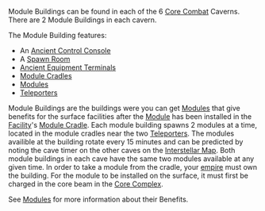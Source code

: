 Module Buildings can be found in each of the 6
[Core Combat](../items/Core_Combat.md) Caverns. There are 2 Module Buildings in
each cavern.

The Module Building features:

- An [Ancient Control Console](../items/Ancient_Control_Console.md)
- A [Spawn Room](Spawn_Room.md)
- [Ancient Equipment Terminals](../items/Ancient_Equipment_Terminal.md)
- [Module Cradles](../items/Module_Cradle.md)
- [Modules](../etc/Modules.md)
- [Teleporters](../terminology/Teleporter.md)

Module Buildings are the buildings were you can get [Modules](../etc/Modules.md)
that give benefits for the surface facilities after the
[Module](../etc/Modules.md) has been installed in the
[Facility](Facilities.md)'s [Module Cradle](../items/Module_Cradle.md). Each
module building spawns 2 modules at a time, located in the module cradles near
the two [Teleporters](../terminology/Teleporter.md). The modules availible at
the building rotate every 15 minutes and can be predicted by noting the cave
timer on the other caves on the
[Interstellar Map](../terminology/Interstellar_Map.md). Both module buildings in
each cave have the same two modules available at any given time. In order to
take a module from the cradle, your [empire](../terminology/Empire.md) must own
the building. For the module to be installed on the surface, it must first be
charged in the core beam in the [Core Complex](Core_Complex.md).

See [Modules](../etc/Modules.md) for more information about their Benefits.
